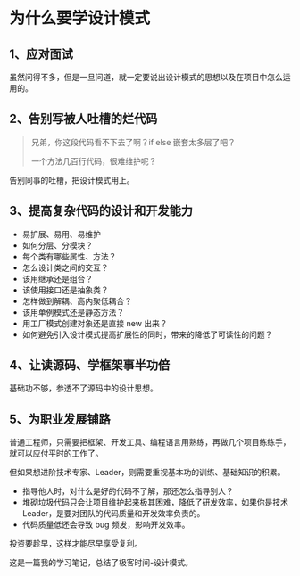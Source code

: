 # 为什么要学设计模式

## 1、应对面试

虽然问得不多，但是一旦问道，就一定要说出设计模式的思想以及在项目中怎么运用的。

## 2、告别写被人吐槽的烂代码

> 兄弟，你这段代码看不下去了啊？if else 嵌套太多层了吧？
>
> 一个方法几百行代码，很难维护呢？

告别同事的吐槽，把设计模式用上。

## 3、提高复杂代码的设计和开发能力

- 易扩展、易用、易维护
- 如何分层、分模块？
- 每个类有哪些属性、方法？
- 怎么设计类之间的交互？
- 该用继承还是组合？
- 该使用接口还是抽象类？
- 怎样做到解耦、高内聚低耦合？
- 该用单例模式还是静态方法？
- 用工厂模式创建对象还是直接 new 出来？
- 如何避免引入设计模式提高扩展性的同时，带来的降低了可读性的问题？

## 4、让读源码、学框架事半功倍

基础功不够，参透不了源码中的设计思想。

## 5、为职业发展铺路

普通工程师，只需要把框架、开发工具、编程语言用熟练，再做几个项目练练手，就可以应付平时的工作了。

但如果想进阶技术专家、Leader，则需要重视基本功的训练、基础知识的积累。

- 指导他人时，对什么是好的代码不了解，那还怎么指导别人？
- 堆砌垃圾代码只会让项目维护起来极其困难，降低了研发效率，如果你是技术 Leader，是要对团队的代码质量和开发效率负责的。
- 代码质量低还会导致 bug 频发，影响开发效率。



投资要趁早，这样才能尽早享受复利。



这是一篇我的学习笔记，总结了极客时间-设计模式。
